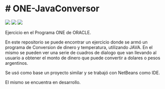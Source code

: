 <h1>  # ONE-JavaConversor </h1>

<img src="https://img.icons8.com/office/80/undefined/expensive-2.png"/> <img src="https://img.icons8.com/office/80/undefined/expensive-2.png"/> <img src="https://img.icons8.com/office/80/undefined/expensive-2.png"/>

Ejercicio en el Programa ONE de ORACLE.

En este repositorio se puede encontrar un ejercicio donde se armó un programa de Conversion de dinero y temperatura, utilizando JAVA. 
En el mismo se pueden ver una serie de cuadros de dialogo que van llevando al usuario a obtener el monto de dinero que puede convertir a dolares o pesos argentinos.

Se usó como base un proyecto similar y se trabajó con NetBeans como IDE. 

El mismo se encuentra en desarrollo. 










